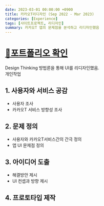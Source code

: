 ```yaml
---
date: 2023-03-01 00:00:00 +0900
title: 카카오T리디자인 (Sep 2022 - Mar 2023)
categories: [Experience]
tags: [사이트프로젝트, 리디자인]
summary: 카카오T 앱의 문제점을 분석하고 리디자인했음
---
```


# [🔗포트폴리오 확인](https://pjaehong.github.io/posts/SideProject_KakaoT_redesign-blog/)
Design Thinking 방법론을 통해 UI를 리디자인했음.<br>개인작업

## 1. 사용자와 서비스 공감
- 사용자 조사
- 카카오T 서비스 방향성 조사

## 2. 문제 정의
- 사용자와 카카오T서비스간의 간극 정의
- 앱 UI 문제점 정의

## 3. 아이디어 도출
- 해결방안 제시
- UI 컨셉과 방향 제시

## 4. 프로토타입 제작
